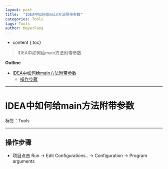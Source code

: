 ```yaml
---
layout: post
title:  "IDEA中如何给main方法附带参数"
categories: Tools
tags: Tools
author: MayerFang
---
```


* content
{:toc}

>IDEA中如何给main方法附带参数





**Outline**
- [IDEA中如何给main方法附带参数](#IDEA中如何给main方法附带参数)
	- [操作步骤](#操作步骤)



---

# IDEA中如何给main方法附带参数

标签：Tools

---

## 操作步骤

- 项目点击 Run -> Edit Configurations.. -> Configuration -> Program arguments